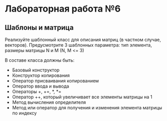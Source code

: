 <h1>Лабораторная работа №6</h1>
<h2>Шаблоны и матрица</h2>
<p>Реализуйте шаблонный класс для описания матриц (в частном случае, векторов). Предусмотрите 3 шаблонных параметра: тип элемента, размеры матрицы N и M (N, M <= 3)</p>
<p>В составе класса должны быть:</p>
<ul>
<li>Базовый конструктор</li>
<li>Конструктор копирования</li>
<li>Оператор присваивания копированием</li>
<li>Оператор ввода и вывода</li>
<li>Операторы +, +=, *, *=</li>
<li>Оператор ++, который увеличивает все элементы матрицы на 1</li>
<li>Метод вычисления определителя</li>
<li>Метод или оператор для получения и изменения элемента матрицы по индексу</li>
</ul>
